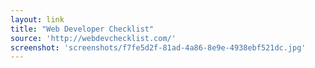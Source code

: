 ```yaml
---
layout: link
title: "Web Developer Checklist"
source: 'http://webdevchecklist.com/'
screenshot: 'screenshots/f7fe5d2f-81ad-4a86-8e9e-4938ebf521dc.jpg'
---
```


